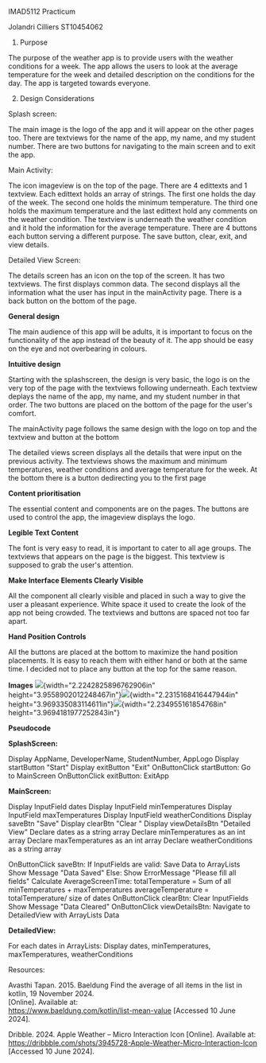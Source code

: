 IMAD5112 Practicum

Jolandri Cilliers ST10454062



1. Purpose

The purpose of the weather app is to provide users with the weather
conditions for a week. The app allows the users to look at the average
temperature for the week and detailed description on the conditions for
the day. The app is targeted towards everyone.


2. Design Considerations

Splash screen:

The main image is the logo of the app and it will appear on the other
pages too. There are textviews for the name of the app, my name, and my
student number. There are two buttons for navigating to the main screen
and to exit the app.

Main Activity:

The icon imageview is on the top of the page. There are 4 edittexts and
1 textview. Each edittext holds an array of strings. The first one holds
the day of the week. The second one holds the minimum temperature. The
third one holds the maximum temperature and the last edittext hold any
comments on the weather condition. The textview is underneath the
weather condition and it hold the information for the average
temperature. There are 4 buttons each button serving a different
purpose. The save button, clear, exit, and view details.

Detailed View Screen:

The details screen has an icon on the top of the screen. It has two
textviews. The first displays common data. The second displays all the
information what the user has input in the mainActivity page. There is a
back button on the bottom of the page.

**General design**

The main audience of this app will be adults, it is important to focus
on the functionality of the app instead of the beauty of it. The app
should be easy on the eye and not overbearing in colours.

**Intuitive design**

Starting with the splashscreen, the design is very basic, the logo is on
the very top of the page with the textviews following underneath. Each
textview deplays the name of the app, my name, and my student number in
that order. The two buttons are placed on the bottom of the page for the
user's comfort.

The mainActivity page follows the same design with the logo on top and
the textview and button at the bottom

The detailed views screen displays all the details that were input on
the previous activity. The textviews shows the maximum and minimum
temperatures, weather conditions and average temperature for the week.
At the bottom there is a button dedirecting you to the first page

**Content prioritisation**

The essential content and components are on the pages. The buttons are
used to control the app, the imageview displays the logo.

**Legible Text Content**

The font is very easy to read, it is important to cater to all age
groups. The textviews that appears on the page is the biggest. This
textview is supposed to grab the user's attention.

**Make Interface Elements Clearly Visible**

All the component all clearly visible and placed in such a way to give
the user a pleasant experience. White space it used to create the look
of the app not being crowded. The textviews and buttons are spaced not
too far apart.

**Hand Position Controls**

All the buttons are placed at the bottom to maximize the hand position
placements. It is easy to reach them with either hand or both at the
same time. I decided not to place any button at the top for the same
reason.

**Images**
![](./e56725693d24a16717cc5f00455c7a0c8d4f14f0.png){width="2.2242825896762906in"
height="3.9558902012248467in"}![](./bb1d321a30e1afd5573f42b781eb45123de81e69.png){width="2.2315168416447944in"
height="3.969335083114611in"}![](./f39de93e42207c506fd39f1621e492b52df4cb04.png){width="2.234955161854768in"
height="3.9694181977252843in"}



**Pseudocode**

**SplashScreen:**

Display AppName, DeveloperName, StudentNumber, AppLogo
Display startButton \"Start\"
Display exitButton \"Exit"
OnButtonClick startButton:
   Go to MainScreen
OnButtonClick exitButton:
   ExitApp

**MainScreen:**

Display InputField dates
Display InputField minTemperatures
Display InputField maxTemperatures
Display InputField weatherConditions
Display saveBtn \"Save\"
Display clearBtn \"Clear \"
Display viewDetailsBtn \"Detailed View\"
Declare dates as a string array
Declare minTemperatures as an int array
Declare maxTemperatures as an int array
Declare weatherConditions as a string array

OnButtonClick saveBtn:
 If InputFields are valid:
  Save Data to ArrayLists
  Show Message \"Data Saved\"
Else:
     Show ErrorMessage \"Please fill all fields"
Calculate AverageScreenTime:
   totalTemperature = Sum of all minTemperatures + maxTemperatures
   averageTemperature = totalTemperature/ size of dates
OnButtonClick clearBtn:
   Clear InputFields
   Show Message \"Data Cleared\"
OnButtonClick viewDetailsBtn:
   Navigate to DetailedView with ArrayLists Data

**DetailedView:**

For each dates in ArrayLists:
   Display dates, minTemperatures, maxTemperatures, weatherConditions



Resources:

Avasthi Tapan. 2015. Baeldung 
Find the average of all items in the list in kotlin, 19 November 2024.  
[Online]. Available at:  
https://www.baeldung.com/kotlin/list-mean-value
[Accessed 10 June 2024]. 

Dribble. 2024. Apple Weather – Micro Interaction Icon 
[Online]. Available at:  
https://dribbble.com/shots/3945728-Apple-Weather-Micro-Interaction-Icon
[Accessed 10 June 2024]. 







